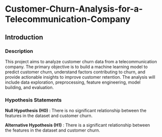 # Customer-Churn-Analysis-for-a-Telecommunication-Company


## Introduction

### Description 

This project aims to analyze customer churn data from a telecommunication company. The primary objective is to build a machine learning model to predict customer churn, understand factors contributing to churn, and provide actionable insights to improve customer retention. The analysis will include data exploration, preprocessing, feature engineering, model building, and evaluation.


### Hypothesis Statements

**Null Hypothesis (H0)** : There is no significant relationship between the features in the dataset and customer churn.

**Alternative Hypothesis (H1)** : There is a significant relationship between the features in the dataset and customer churn.